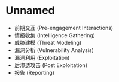 # Unnamed

- 前期交互 (Pre-engagement Interactions)
- 情报收集 (Intelligence Gathering)
- 威胁建模 (Threat Modeling)
- 漏洞分析 (Vulnerability Analysis)
- 漏洞利用 (Exploitation)
- 后渗透攻击 (Post Exploitation)
- 报告 (Reporting)
